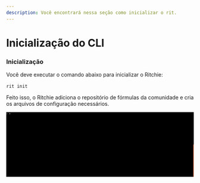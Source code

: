 ```yaml
---
description: Você encontrará nessa seção como inicializar o rit.
---
```


# Inicialização do CLI

### Inicialização

Você deve executar o comando abaixo para inicializar o Ritchie: 

```text
rit init
```

Feito isso, o Ritchie adiciona o repositório de fórmulas da comunidade e cria os arquivos de configuração necessários.

![](../.gitbook/assets/rit-init3.gif)

